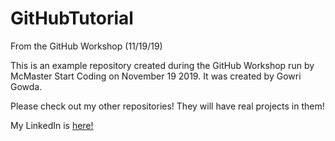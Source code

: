 # GitHubTutorial

From the GitHub Workshop (11/19/19)

This is an example repository created during the GitHub Workshop run by McMaster Start Coding on November 19 2019. It was created by Gowri Gowda.

Please check out my other repositories! They will have real projects in them!

My LinkedIn is [here!](https://www.linkedin.com/in/gowri-gowda/)